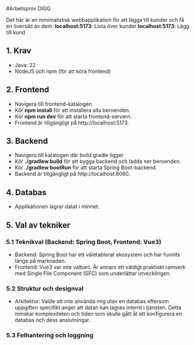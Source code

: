 #Arbetsprov DIGG

Det här är en minimalistisk webbapplikation för att lägga till kunder och få en översikt av dem.
**localhost:5173**: Lista över kunder
**localhost:5173**: Lägg till kund

## 1. Krav
- Java: 22
- NodeJS och npm (för att köra frontend)

## 2. Frontend
- Navigera till frontend-katalogen
- Kör **npm install** för att installera alla beroenden.
- Kör **npm run dev** för att starta frontend-servern.
- Frontend är tillgängligt på http://localhost:5173.

## 3. Backend
- Navigera till katalogen där build.gradle ligger
- Kör **./gradlew build** för att bygga backend och ladda ner beroenden.
- Kör **./gradlew bootRun** för att starta Spring Boot-backend.
- Backend är tillgängligt på http://localhost:8080.

## 4. Databas
- Applikationen lagrar datat i minnet.

## 5. Val av tekniker

### 5.1 Teknikval (Backend: Spring Boot, Frontend: Vue3)
- Backend: Spring Boot har ett väletablerat ekosystem och har funnits länge på marknaden. 
- Frontend: Vue3 var inte valbart. Är annars ett väldigt praktiskt ramverk med Single File Component (SFC) som underlättar utvecklingen. 

### 5.2 Struktur och designval
- Arkitektur: Valde att inte använda mig utav en databas eftersom uppgiften specifikt anger att datan kan lagras internt i tjänsten. Detta minskar komplexiteten och tiden som skulle gått åt att konfigurera en databas och dess anslutningar. 

### 5.3 Felhantering och loggning
